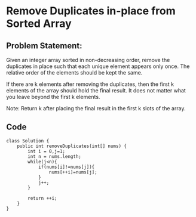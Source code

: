 # Remove Duplicates in-place from Sorted Array
## Problem Statement:
Given an integer array sorted in non-decreasing order, remove the duplicates in place such that each unique element appears only once. The relative order of the elements should be kept the same.

If there are k elements after removing the duplicates, then the first k elements of the array should hold the final result. It does not matter what you leave beyond the first k elements.

Note: Return k after placing the final result in the first k slots of the array.

## Code 

```
class Solution {
    public int removeDuplicates(int[] nums) {
        int i = 0,j=1;
        int n = nums.length;
        while(j<n){
            if(nums[i]!=nums[j]){
                nums[++i]=nums[j];
            }
            j++;
        }

        return ++i;
    }
}
```